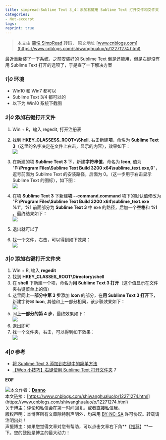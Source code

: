 ```yaml
---
title: simpread-Sublime Text 3_4：添加右键用 Sublime Text 打开文件和文件夹
categories:
- Net-excerpt
tags:
reprint: true
---
```



> 本文由 [简悦 SimpRead](http://ksria.com/simpread/) 转码， 原文地址 [www.cnblogs.com](https://www.cnblogs.com/shiwanghualuo/p/12271274.html)

最近重新装了一下系统，之前安装好的 Sublime Text 倒是还能用，但是右键没有用 Sublime Text 打开的选项了，于是查了一下解决方案

### **_1_**|**_0_** **环境**

*   Win10 和 Win7 都可以
*   Sublime Text 3/4 都可以的
*   以下为 Win10 系统下截图

### **_2_**|**_0_** **添加右键打开文件**

1.  Win + R，输入 regedit, 打开注册表
    
2.  找到 **HKEY_CLASSESS_ROOT\*\Shell**, 右击新建**项**，命名为 **Sublime Text 3**（这里的名字决定在文件上右击，显示的内容），效果如下：  
    [![](https://img2018.cnblogs.com/blog/1044885/202002/1044885-20200206220604528-1824636244.png)](https://img2018.cnblogs.com/blog/1044885/202002/1044885-20200206220604528-1824636244.png)
    
3.  在新建的项 **Sublime Text 3** 下，新建**字符串值**，命名为 **Icon**, 值为 "**F:\Program Files\Sublime Text Build 3200 x64\sublime_text.exe,0**"，逗号前面为 Sublime Text 的安装路径，后面为 0。（这一步用于右击显示 Sublime Text 的图标），如下图：  
    [![](https://img2018.cnblogs.com/blog/1044885/202002/1044885-20200206220931251-295400665.png)](https://img2018.cnblogs.com/blog/1044885/202002/1044885-20200206220931251-295400665.png)
    
4.  在项 **Sublime Text 3** 下新建**项 --command**,**command** 项下的默认值修改为 "**F:\Program Files\Sublime Text Build 3200 x64\sublime_text.exe %1**"，**%1** 前面部分为 **Sublime Text 3** 中 exe 的路径，后加一个**空格**和 **%1** 。最终结果如下：  
    [![](https://img2018.cnblogs.com/blog/1044885/202002/1044885-20200206221341479-849902763.png)](https://img2018.cnblogs.com/blog/1044885/202002/1044885-20200206221341479-849902763.png)
    
5.  退出就可以了
    
6.  找一个文件，右击，可以得到如下效果：  
    [![](https://img2018.cnblogs.com/blog/1044885/202002/1044885-20200207104850356-2113796315.png)](https://img2018.cnblogs.com/blog/1044885/202002/1044885-20200207104850356-2113796315.png)
    

### **_3_**|**_0_** **添加右键打开文件夹**

1.  Win + R, 输入 **regedit**
2.  找到 **HKEY_CLASSES_ROOT\Directory\shell**
3.  在 **shell** 下新建一个项，命名为**用 Sublime Text 3 打开**（这个值显示在文件夹右键菜单上的值）
4.  这里同**上一部分中第 3 步**添加 **Icon** 的部分，在**用 Sublime Text 3 打开**下，新建字符串 **Icon**, 其他和上一部分相同，该步骤效果如下：  
    [![](https://img2018.cnblogs.com/blog/1044885/202002/1044885-20200206222124583-257727054.png)](https://img2018.cnblogs.com/blog/1044885/202002/1044885-20200206222124583-257727054.png)
5.  同**上一部分的第 4 步**，最终效果如下：  
    [![](https://img2018.cnblogs.com/blog/1044885/202002/1044885-20200206222304066-1739964560.png)](https://img2018.cnblogs.com/blog/1044885/202002/1044885-20200206222304066-1739964560.png)
6.  退出即可
7.  找一个文件夹，右击，可以得到如下效果：  
    [![](https://img2018.cnblogs.com/blog/1044885/202002/1044885-20200207104939375-1836369219.png)](https://img2018.cnblogs.com/blog/1044885/202002/1044885-20200207104939375-1836369219.png)

### **_4_**|**_0_** **参考**

*   [将 Sublime Text 3 添加到右键中的简单方法](https://www.jb51.net/article/130391.htm)
*   [【Web 小技巧】右键使用 Sublime Text 打开文件夹](https://www.cnblogs.com/sogoe/p/4293067.html) 7

__EOF__

![](https://files-cdn.cnblogs.com/files/shiwanghualuo/20190928163853.bmp)本文作者：**[Danno](https://www.cnblogs.com/shiwanghualuo/p/12271274.html)**  
本文链接：[https://www.cnblogs.com/shiwanghualuo/p/12271274.html](https://www.cnblogs.com/shiwanghualuo/p/12271274.html)  
关于博主：评论和私信会在第一时间回复。或者[直接私信](https://msg.cnblogs.com/msg/send/shiwanghualuo)我。  
版权声明：本博客所有文章除特别声明外，均采用 [BY-NC-SA](https://creativecommons.org/licenses/by-nc-nd/4.0/ "BY-NC-SA") 许可协议。转载请注明出处！  
声援博主：如果您觉得文章对您有帮助，可以点击文章右下角**【[推荐](javascript:void(0);)】**一下。您的鼓励是博主的最大动力！